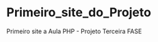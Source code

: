 Primeiro_site_do_Projeto
========================
Primeiro site a Aula PHP - Projeto Terceira FASE


